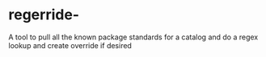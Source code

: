 # regerride-
A tool to pull all the known package standards for a catalog and do a regex lookup and create override if desired
